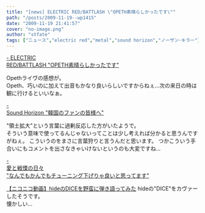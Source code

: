 ```yaml
---
title: "[news] ELECTRIC RED/BATTLASH \"OPETH素晴らしかったです\""
path: "/posts/2009-11-19--wp1415"
date: "2009-11-19 21:41:57"
cover: "no-image.png"
author: "stfate"
tags: ["ニュース","electric red","metal","sound horizon","ノーザン･キラー"]
---
```


<style type="text/css">
<!--
p {white-space: pre-wrap};
-->
</style>

<a  href="http://punya.jp/keikoku/" target="_blank">- ELECTRIC RED/BATTLASH "OPETH素晴らしかったです"</a>
<div >Opethライヴの感想が。
<div >Opeth、巧いのに加えて出音もかなり良いらしいですからねぇ…次の来日の時は観に行けるといいなぁ。</div></div>

<a  href="http://www.soundhorizon.com/information/index.html" target="_blank">- Sound Horizon "韓国のファンの皆様へ"</a>
<div >"領土拡大"という言葉に過剰反応した方がいたようで。
<div >そういう意味で使ってるんじゃないってことは少し考えれば分かると思うんですがねぇ。
こういうのをまさに言葉狩りと言うんだと思います。
つかこういう手合いにもコメントを出さなきゃいけないというのも大変ですね…</div></div>

<a  href="http://cobhc.blog40.fc2.com/" target="_blank">- 愛と戦慄の日々 "なんでもかんでもチューニング下げりゃ良いと思ってます"</a>
<div ><script type="text/javascript" src="http://ext.nicovideo.jp/thumb_watch/sm8844573"></script><noscript><a href="http://www.nicovideo.jp/watch/sm8844573">【ニコニコ動画】hideのDICEを野蛮に弾き語ってみた</a></noscript>
hideの"DICE"をカヴァーしたそうです。
<div >懐かしい…</div></div>